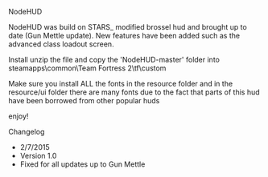 NodeHUD

NodeHUD was build on STARS_ modified brossel hud and brought up to date (Gun Mettle update). New features have been added such as the advanced class loadout screen.

Install unzip the file and copy the 'NodeHUD-master' folder into steamapps\common\Team Fortress 2\tf\custom

Make sure you install ALL the fonts in the resource folder and in the resource/ui folder there are many fonts due to the fact that parts of this hud have been borrowed from other popular huds

enjoy!

Changelog

* 2/7/2015
* Version 1.0
*  Fixed for all updates up to Gun Mettle
